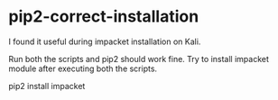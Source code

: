 # pip2-correct-installation

I found it useful during impacket installation on Kali.

Run both the scripts and pip2 should work fine.
Try to install impacket module after executing both the scripts.

pip2 install impacket
